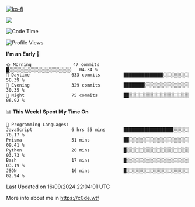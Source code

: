 [![ko-fi](https://ko-fi.com/img/githubbutton_sm.svg)](https://ko-fi.com/Z8Z4Y2LKX)

<a href="https://wakatime.com"><img src="https://wakatime.com/share/@c0dezin/b7f18a7c-ab3a-40b8-8bc7-b1b7bf71f1d6.svg" /></a>

<!--START_SECTION:waka-->
![Code Time](http://img.shields.io/badge/Code%20Time-107%20hrs%205%20mins-blue)

![Profile Views](http://img.shields.io/badge/Profile%20Views-0-blue)

**I'm an Early 🐤** 

```text
🌞 Morning                47 commits          █░░░░░░░░░░░░░░░░░░░░░░░░   04.34 % 
🌆 Daytime                633 commits         ███████████████░░░░░░░░░░   58.39 % 
🌃 Evening                329 commits         ████████░░░░░░░░░░░░░░░░░   30.35 % 
🌙 Night                  75 commits          ██░░░░░░░░░░░░░░░░░░░░░░░   06.92 % 
```


📊 **This Week I Spent My Time On** 

```text
💬 Programming Languages: 
JavaScript               6 hrs 55 mins       ███████████████████░░░░░░   76.17 % 
Prisma                   51 mins             ██░░░░░░░░░░░░░░░░░░░░░░░   09.41 % 
Python                   20 mins             █░░░░░░░░░░░░░░░░░░░░░░░░   03.73 % 
Bash                     17 mins             █░░░░░░░░░░░░░░░░░░░░░░░░   03.19 % 
JSON                     16 mins             █░░░░░░░░░░░░░░░░░░░░░░░░   02.94 % 
```


 Last Updated on 16/09/2024 22:04:01 UTC
<!--END_SECTION:waka-->

More info about me in https://c0de.wtf
